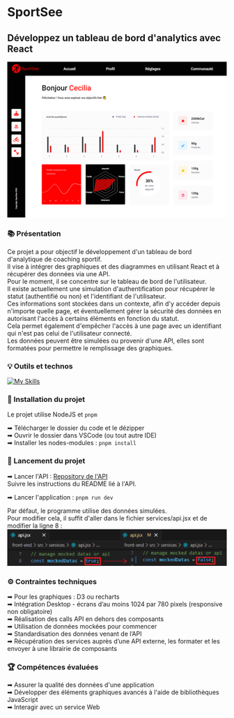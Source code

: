 # SportSee

## Développez un tableau de bord d'analytics avec React

![Visuel du site](src/assets/images/screenshot.png)

### 📚 Présentation

Ce projet a pour objectif le développement d'un tableau de bord d'analytique de coaching sportif. <br>
Il vise à intégrer des graphiques et des diagrammes en utilisant React et à récupérer des données via une API. <br>
Pour le moment, il se concentre sur le tableau de bord de l'utilisateur. <br>
Il existe actuellement une simulation d'authentification pour récupérer le statut (authentifié ou non) et l'identifiant de l'utilisateur. <br>
Ces informations sont stockées dans un contexte, afin d'y accéder depuis n'importe quelle page, et éventuellement gérer la sécurité des données en autorisant l'accès à certains éléments en fonction du statut. <br>
Cela permet également d'empêcher l'accès à une page avec un identifiant qui n'est pas celui de l'utilisateur connecté.<br>
Les données peuvent être simulées ou provenir d'une API, elles sont formatées pour permettre le remplissage des graphiques.

### 💡 Outils et technos

[![My Skills](https://skillicons.dev/icons?i=html,react,sass,vite,figma,github,pnpm,recharts)](https://skillicons.dev)

### 🔨 Installation du projet

Le projet utilise NodeJS et `pnpm`<br>

➡ Télécharger le dossier du code et le dézipper<br>
➡ Ouvrir le dossier dans VSCode (ou tout autre IDE)<br>
➡ Installer les nodes-modules : `pnpm install`<br>

### 🚀 Lancement du projet

➡ Lancer l'API :
[Repository de l'API](https://github.com/OpenClassrooms-Student-Center/P9-front-end-dashboard)<br>
Suivre les instructions du README lié à l'API.<br>

➡ Lancer l'application : `pnpm run dev`<br>

Par défaut, le programme utilise des données simulées.<br>
Pour modifier cela, il suffit d'aller dans le fichier services/api.jsx et de modifier la ligne 8 : <br>
![Visuel du site](src/assets/images/mock-api.png)

### ⚙ Contraintes techniques

➡ Pour les graphiques : D3 ou recharts<br>
➡ Intégration Desktop - écrans d’au moins 1024 par 780 pixels (responsive non obligatoire)<br>
➡ Réalisation des calls API en dehors des composants<br>
➡ Utilisation de données mockées pour commencer<br>
➡ Standardisation des données venant de l’API<br>
➡ Récupération des services auprès d’une API externe, les formater et les envoyer à une librairie de composants<br>

### 🏆 Compétences évaluées

➡ Assurer la qualité des données d'une application<br>
➡ Développer des éléments graphiques avancés à l'aide de bibliothèques JavaScript<br>
➡ Interagir avec un service Web<br>
